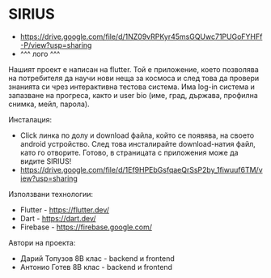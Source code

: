 # SIRIUS
  + https://drive.google.com/file/d/1NZ09vRPKyr45msGQUwc71PUGoFYHFf-P/view?usp=sharing
  + ^^^ лого ^^^

Нашият проект е написан на flutter. Той е приложение, което позволява на потребителя да научи нови неща за космоса и след това да провери знанията си чрез интерактивна тестова система. Има log-in система и запазване на прогреса, както и user bio (име, град, държава, профилна снимка, мейл, парола).

Инсталация: 
  + Click линка по долу и download файла, който се появява, на своето android устройство. След това инсталирайте download-натия файл, като го отворите. Готово, в страницата с приложения може да видите SIRIUS! 
  + https://drive.google.com/file/d/1Ef9HPEbGsfqaeQrSsP2by_1fiwuuf6TM/view?usp=sharing

Използвани технологии:
  + Flutter - https://flutter.dev/
  + Dart - https://dart.dev/
  + Firebase - https://firebase.google.com/

Автори на проекта:
  + Дарий Топузов 8В клас - backend и frontend
  + Антонио Готев 8В клас - backend и frontend
